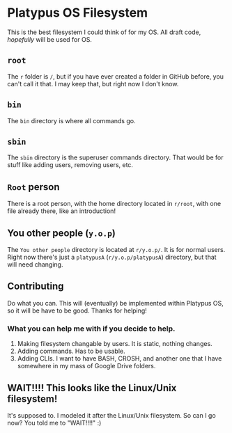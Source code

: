 # Platypus OS Filesystem
This is the best filesystem I could think of for my OS. All draft code, *hopefully* will be used for OS.
## `root`
The `r` folder is `/`, but if you have ever created a folder in GitHub before, you can't call it that. I may keep that, but right now I don't know.
## `bin`
The `bin` directory is where all commands go.
## `sbin`
The `sbin` directory is the superuser commands directory. That would be for stuff like adding users, removing users, etc.
## `Root` person
There is a root person, with the home directory located in `r/root`, with one file already there, like an introduction!
## You other people (`y.o.p`)
The `You other people` directory is located at `r/y.o.p/`. It is for normal users. Right now there's just a `platypusA` (`r/y.o.p/platypusA`) directory, but that will need changing.
## Contributing
Do what you can. This will (eventually) be implemented within Platypus OS, so it will be have to be good. Thanks for helping!
### What you can help me with if you decide to help.
1. Making filesystem changable by users. It is static, nothing changes.
2. Adding commands. Has to be usable.
3. Adding CLIs. I want to have BASH, CROSH, and another one that I have somewhere in my mass of Google Drive folders.
## WAIT!!!! This looks like the Linux/Unix filesystem!
It's supposed to. I modeled it after the Linux/Unix filesystem. So can I go now? You told me to "WAIT!!!!" :)
